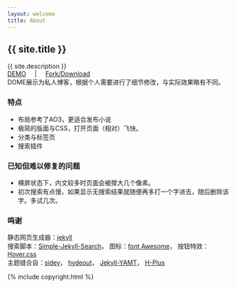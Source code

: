 ```yaml
---
layout: welcome
title: About
---
```


<h2>{{ site.title }}</h2>
{{ site.description }}

<br>
<!--以下可自行编辑-->
<a target="_blank" href="https://shekelash.github.io/">DEMO</a>&nbsp;&nbsp;&nbsp;&nbsp;&nbsp;|&nbsp;&nbsp;&nbsp;&nbsp;&nbsp;<a target="_blank" href="https://github.com/shekelash/jekyll-theme-archive/">Fork/Download</a> 
<br>
DOME展示为私人博客，根据个人需要进行了细节修改，与实际效果略有不同。  

### 特点

- 布局参考了AO3，更适合发布小说
- 极简的版面与CSS，打开页面（相对）飞快。
- 分类与标签页
- 搜索插件

### 已知但难以修复的问题

- 横屏状态下，内文较多时页面会被撑大几个像素。
- 初次搜索有点慢，如果显示无搜索结果就随便再多打一个字进去，随后删除该字。多试几次。

### 鸣谢

  静态网页生成器：<a target="_blank" href="https://github.com/jekyll/jekyll">jekyll</a>  
  搜索脚本：<a target="_blank" href="https://github.com/christian-fei/Simple-Jekyll-Search">Simple-Jekyll-Search</a>，
  图标：<a target="_blank" href="https://fontawesome.com/">font Awesome</a>，
  按钮特效：<a target="_blank" href="https://ianlunn.github.io/Hover/">Hover.css</a>  
  主题缝合自：<a target="_blank" href="https://github.com/ronv/sidey">sidey</a>，
  <a target="_blank" href="https://github.com/fongandrew/hydeout">hydeout</a>，
  <a target="_blank" href="https://github.com/PandaSekh/Jekyll-YAMT">Jekyll-YAMT</a>，
  <a target="_blank" href="https://github.com/xz-777/H-Plus">H-Plus</a>

<!--编辑结束-->
<div>{% include copyright.html %}</div>
